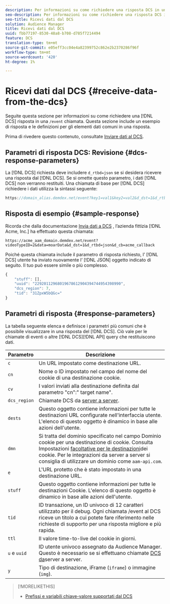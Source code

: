 ```yaml
---
description: Per informazioni su come richiedere una risposta DCS in una chiamata /event, fate clic qui. Questa sezione include un esempio di risposta e le definizioni per gli elementi dati comuni in una risposta.
seo-description: Per informazioni su come richiedere una risposta DCS in una chiamata /event, fate clic qui. Questa sezione include un esempio di risposta e le definizioni per gli elementi dati comuni in una risposta.
seo-title: Ricevi dati dal DCS
solution: Audience Manager
title: Ricevi dati dal DCS
uuid: fbb77197-8530-48a8-b708-d785f7214494
feature: DCS
translation-type: tm+mt
source-git-commit: e05eff3cc04e4a82399752c862e2b2370286f96f
workflow-type: tm+mt
source-wordcount: '420'
ht-degree: 1%

---
```



# Ricevi dati dal DCS {#receive-data-from-the-dcs}

Seguite questa sezione per informazioni su come richiedere una [!DNL DCS] risposta in una `/event` chiamata. Questa sezione include un esempio di risposta e le definizioni per gli elementi dati comuni in una risposta.

Prima di rivedere questo contenuto, consultate [Inviare dati al DCS](../../../api/dcs-intro/dcs-event-calls/dcs-url-send.md).

## Parametri di risposta DCS: Revisione {#dcs-response-parameters}

La [!DNL DCS] richiesta deve includere `d_rtbd=json` se si desidera ricevere una risposta dal [!DNL DCS]. Se si omette questo parametro, i dati [!DNL DCS] non verranno restituiti. Una chiamata di base per [!DNL DCS] richiedere i dati utilizza la sintassi seguente:

```js
https://domain_alias.demdex.net/event?key1=val1&key2=val2&d_dst=1&d_rtbd=json&d_cb=callback
```

## Risposta di esempio {#sample-response}

Ricorda che dalla documentazione [Invia dati a DCS](../../../api/dcs-intro/dcs-event-calls/dcs-url-send.md) , l’azienda fittizia [!DNL Acme, Inc.] ha effettuato questa chiamata:

`https://acme_aam_domain.demdex.net/event?videoTypeID=2&data=moarData&d_dst=1&d_rtbd=json&d_cb=acme_callback`

Poiché questa chiamata include il parametro di risposta richiesto, l’ [!DNL DCS] utente ha inviato nuovamente l’ [!DNL JSON] oggetto indicato di seguito. Il tuo può essere simile o più complesso.

```js
{
    "stuff": [],
    "uuid": "22920112968019678612904394744954398990",
    "dcs_region": 7,
    "tid": "31ZpxW5bQGc="
}
```

## Parametri di risposta {#response-parameters}

La tabella seguente elenca e definisce i parametri più comuni che è possibile visualizzare in una risposta del [!DNL DCS]. Ciò vale per le chiamate di eventi o altre [!DNL DCS][!DNL API] query che restituiscono dati.

| Parametro | Descrizione |
|--- |--- |
| `c` | Un URL impostato come destinazione [](../../../features/destinations/create-url-destination.md)URL. |
| `cn` | Nome o ID impostato nel campo del nome del cookie di una destinazione [](../../../features/destinations/create-cookie-destination.md)cookie. |
| `cv` | I valori inviati alla destinazione definita dal parametro &quot;cn&quot;:&quot; target name&quot;. |
| `dcs_region` | Chiamate DCS da [server a server](../../../api/dcs-intro/dcs-api-reference/dcs-regions.md). |
| `dests` | Questo oggetto contiene informazioni per tutte le destinazioni URL configurate nell&#39;interfaccia utente. L&#39;elenco di questo oggetto è dinamico in base alle azioni dell&#39;utente. |
| `dmn` | Si tratta del dominio specificato nel campo Dominio cookie per una destinazione di cookie. Consulta Impostazioni [facoltative per le destinazioni](../../../features/destinations/cookie-destination-options.md)dei cookie.  Per le integrazioni da server a server si consiglia di utilizzare un dominio come `aam-api.com`. |
| `e` | L&#39;URL protetto che è stato impostato in una destinazione URL. |
| `stuff` | Questo oggetto contiene informazioni per tutte le destinazioni Cookie. L&#39;elenco di questo oggetto è dinamico in base alle azioni dell&#39;utente. |
| `tid` | ID transazione, un ID univoco di 12 caratteri utilizzato per il debug. Ogni chiamata /event al DCS riceve un titolo a cui potete fare riferimento nelle richieste di supporto per una risposta migliore e più rapida. |
| `ttl` | Il valore time-to-live del cookie in giorni. |
| `u` e `uuid` | ID utente univoco assegnato da  Audience Manager. Questo è necessario se si effettuano chiamate [DCS da](../../../api/dcs-intro/dcs-s2s/dcs-s2s-calls.md)server a server. |
| `y` | Tipo di destinazione, iFrame (`iframe`) o immagine (`img`). |

>[!MORELIKETHIS]
>
>* [Prefissi e variabili chiave-valore supportati dal DCS](../../../api/dcs-intro/dcs-api-reference/dcs-keys.md)

